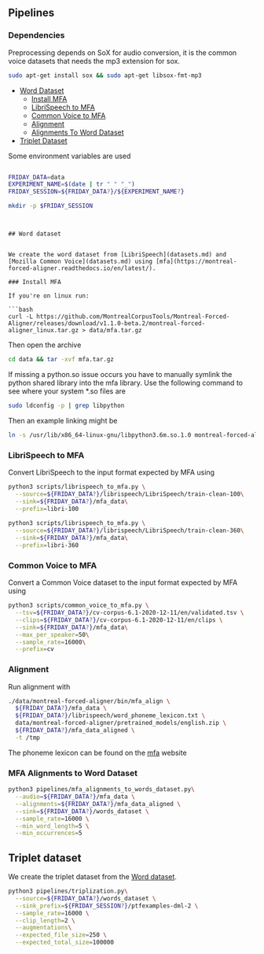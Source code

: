 ## Pipelines

### Dependencies

Preprocessing depends on SoX for audio conversion, it is the common voice datasets that needs the mp3 extension for sox.

```bash
sudo apt-get install sox && sudo apt-get libsox-fmt-mp3
```

- [Word Dataset](#word-dataset)
  - [Install MFA](#install-mfa)
  - [LibriSpeech to MFA](#librispeech-to-mfa)
  - [Common Voice to MFA](#common-voice-to-mfa)
  - [Alignment](#alignment)
  - [Alignments To Word Dataset](#alignments-to-word-dataset)
- [Triplet Dataset](#triplet-dataset)

Some environment variables are used

```bash 

FRIDAY_DATA=data
EXPERIMENT_NAME=$(date | tr " " "_")
FRIDAY_SESSION=${FRIDAY_DATA?}/${EXPERIMENT_NAME?}

mkdir -p $FRIDAY_SESSION
```
```


## Word dataset


We create the word dataset from [LibriSpeech](datasets.md) and [Mozilla Common Voice](datasets.md) using [mfa](https://montreal-forced-aligner.readthedocs.io/en/latest/).

### Install MFA

If you're on linux run:

```bash
curl -L https://github.com/MontrealCorpusTools/Montreal-Forced-Aligner/releases/download/v1.1.0-beta.2/montreal-forced-aligner_linux.tar.gz > data/mfa.tar.gz
```

Then open the archive

```bash
cd data && tar -xvf mfa.tar.gz
```

If missing a python.so issue occurs you have to manually symlink the python shared library into the mfa library. Use 
the following command to see where your system *.so files are

```bash
sudo ldconfig -p | grep libpython
```

Then an example linking might be

```bash
ln -s /usr/lib/x86_64-linux-gnu/libpython3.6m.so.1.0 montreal-forced-aligner/lib/libpython3.6m.so
```


### LibriSpeech to MFA

Convert LibriSpeech to the input format expected by MFA using

```bash
python3 scripts/librispeech_to_mfa.py \
  --source=${FRIDAY_DATA?}/librispeech/LibriSpeech/train-clean-100\
  --sink=${FRIDAY_DATA?}/mfa_data\
  --prefix=libri-100
  
python3 scripts/librispeech_to_mfa.py \
  --source=${FRIDAY_DATA?}/librispeech/LibriSpeech/train-clean-360\
  --sink=${FRIDAY_DATA?}/mfa_data\
  --prefix=libri-360
```

### Common Voice to MFA

Convert a Common Voice dataset to the input format expected by MFA using

```bash
python3 scripts/common_voice_to_mfa.py \
  --tsv=${FRIDAY_DATA?}/cv-corpus-6.1-2020-12-11/en/validated.tsv \
  --clips=${FRIDAY_DATA?}/cv-corpus-6.1-2020-12-11/en/clips \
  --sink=${FRIDAY_DATA?}/mfa_data\
  --max_per_speaker=50\
  --sample_rate=16000\
  --prefix=cv
```

### Alignment

Run alignment with

```bash
./data/montreal-forced-aligner/bin/mfa_align \
  ${FRIDAY_DATA?}/mfa_data \
  ${FRIDAY_DATA?}/librispeech/word_phoneme_lexicon.txt \
  data/montreal-forced-aligner/pretrained_models/english.zip \
  ${FRIDAY_DATA?}/mfa_data_aligned \
  -t /tmp
```

The phoneme lexicon can be found on the [mfa](https://montreal-forced-aligner.readthedocs.io/en/latest/) website


### MFA Alignments to Word Dataset

```bash
python3 pipelines/mfa_alignments_to_words_dataset.py\
  --audio=${FRIDAY_DATA?}/mfa_data \
  --alignments=${FRIDAY_DATA?}/mfa_data_aligned \
  --sink=${FRIDAY_DATA?}/words_dataset \
  --sample_rate=16000 \
  --min_word_length=5 \
  --min_occurrences=5 
```



## Triplet dataset

We create the triplet dataset from the [Word dataset](#word-dataset).


```bash
python3 pipelines/triplization.py\
  --source=${FRIDAY_DATA?}/words_dataset \
  --sink_prefix=${FRIDAY_SESSION?}/ptfexamples-dml-2 \
  --sample_rate=16000 \
  --clip_length=2 \
  --augmentations\
  --expected_file_size=250 \
  --expected_total_size=100000
  
```





